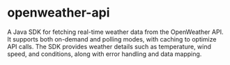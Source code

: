 # openweather-api
A Java SDK for fetching real-time weather data from the OpenWeather API. It supports both on-demand and polling modes, with caching to optimize API calls. The SDK provides weather details such as temperature, wind speed, and conditions, along with error handling and data mapping.
